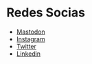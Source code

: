 # Redes Socias
- [Mastodon](https://mastodon.social/@bielperes)
- [Instagram](https://www.instagram.com/bielperes/)
- [Twitter](https://twitter.com/bielperes)
- [Linkedin](https://www.linkedin.com/in/bielperes/)
